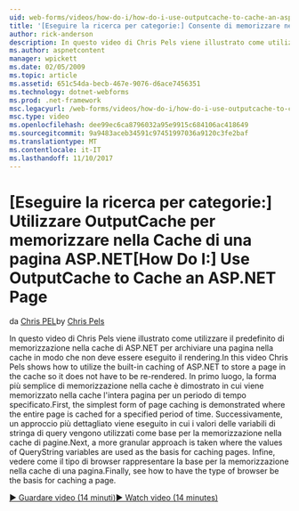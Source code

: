 ```yaml
---
uid: web-forms/videos/how-do-i/how-do-i-use-outputcache-to-cache-an-aspnet-page
title: '[Eseguire la ricerca per categorie:] Consente di memorizzare nella Cache di una pagina ASP.NET OutputCache | Documenti Microsoft'
author: rick-anderson
description: In questo video di Chris Pels viene illustrato come utilizzare il predefinito di memorizzazione nella cache di ASP.NET per archiviare una pagina nella cache in modo che non deve essere eseguito il rendering. Prima di tutto, il...
ms.author: aspnetcontent
manager: wpickett
ms.date: 02/05/2009
ms.topic: article
ms.assetid: 651c54da-becb-467e-9076-d6ace7456351
ms.technology: dotnet-webforms
ms.prod: .net-framework
msc.legacyurl: /web-forms/videos/how-do-i/how-do-i-use-outputcache-to-cache-an-aspnet-page
msc.type: video
ms.openlocfilehash: dee99ec6ca8796032a95e9915c684106ac418649
ms.sourcegitcommit: 9a9483aceb34591c97451997036a9120c3fe2baf
ms.translationtype: MT
ms.contentlocale: it-IT
ms.lasthandoff: 11/10/2017
---
```

<a name="how-do-i-use-outputcache-to-cache-an-aspnet-page"></a><span data-ttu-id="785f2-104">[Eseguire la ricerca per categorie:] Utilizzare OutputCache per memorizzare nella Cache di una pagina ASP.NET</span><span class="sxs-lookup"><span data-stu-id="785f2-104">[How Do I:] Use OutputCache to Cache an ASP.NET Page</span></span>
====================
<span data-ttu-id="785f2-105">da [Chris PEL](https://twitter.com/chrispels)</span><span class="sxs-lookup"><span data-stu-id="785f2-105">by [Chris Pels](https://twitter.com/chrispels)</span></span>

<span data-ttu-id="785f2-106">In questo video di Chris Pels viene illustrato come utilizzare il predefinito di memorizzazione nella cache di ASP.NET per archiviare una pagina nella cache in modo che non deve essere eseguito il rendering.</span><span class="sxs-lookup"><span data-stu-id="785f2-106">In this video Chris Pels shows how to utilize the built-in caching of ASP.NET to store a page in the cache so it does not have to be re-rendered.</span></span> <span data-ttu-id="785f2-107">In primo luogo, la forma più semplice di memorizzazione nella cache è dimostrato in cui viene memorizzato nella cache l'intera pagina per un periodo di tempo specificato.</span><span class="sxs-lookup"><span data-stu-id="785f2-107">First, the simplest form of page caching is demonstrated where the entire page is cached for a specified period of time.</span></span> <span data-ttu-id="785f2-108">Successivamente, un approccio più dettagliato viene eseguito in cui i valori delle variabili di stringa di query vengono utilizzati come base per la memorizzazione nella cache di pagine.</span><span class="sxs-lookup"><span data-stu-id="785f2-108">Next, a more granular approach is taken where the values of QueryString variables are used as the basis for caching pages.</span></span> <span data-ttu-id="785f2-109">Infine, vedere come il tipo di browser rappresentare la base per la memorizzazione nella cache di una pagina.</span><span class="sxs-lookup"><span data-stu-id="785f2-109">Finally, see how to have the type of browser be the basis for caching a page.</span></span>

[<span data-ttu-id="785f2-110">&#9654; Guardare video (14 minuti)</span><span class="sxs-lookup"><span data-stu-id="785f2-110">&#9654; Watch video (14 minutes)</span></span>](https://channel9.msdn.com/Blogs/ASP-NET-Site-Videos/how-do-i-use-outputcache-to-cache-an-aspnet-page)
